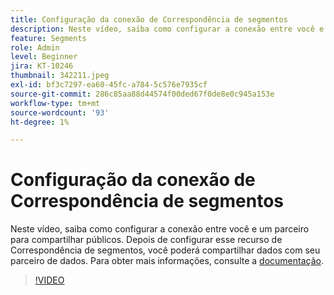 ```yaml
---
title: Configuração da conexão de Correspondência de segmentos
description: Neste vídeo, saiba como configurar a conexão entre você e um parceiro para compartilhar públicos. Após configurar esse recurso de Correspondência de segmentos, você ... (as descrições devem ter entre 60 e 160 caracteres)
feature: Segments
role: Admin
level: Beginner
jira: KT-10246
thumbnail: 342211.jpeg
exl-id: bf3c7297-ea60-45fc-a784-5c576e7935cf
source-git-commit: 286c85aa88d44574f00ded67f0de8e0c945a153e
workflow-type: tm+mt
source-wordcount: '93'
ht-degree: 1%

---
```


# Configuração da conexão de Correspondência de segmentos

Neste vídeo, saiba como configurar a conexão entre você e um parceiro para compartilhar públicos. Depois de configurar esse recurso de Correspondência de segmentos, você poderá compartilhar dados com seu parceiro de dados. Para obter mais informações, consulte a [documentação](https://experienceleague.adobe.com/docs/experience-platform/segmentation/ui/segment-match/overview.html?lang=pt-BR).

>[!VIDEO](https://video.tv.adobe.com/v/346355/?learn=on&enablevpops&captions=por_br)
